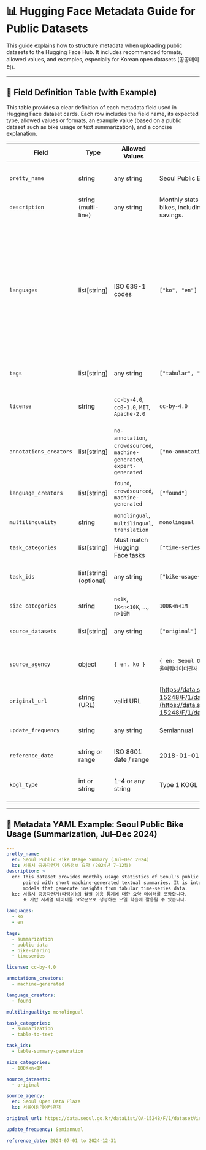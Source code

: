 # 📊 Hugging Face Metadata Guide for Public Datasets

This guide explains how to structure metadata when uploading public datasets to the Hugging Face Hub. It includes recommended formats, allowed values, and examples, especially for Korean open datasets (공공데이터).

---

## 🧪 Field Definition Table (with Example)

This table provides a clear definition of each metadata field used in Hugging Face dataset cards. Each row includes the field name, its expected type, allowed values or formats, an example value (based on a public dataset such as bike usage or text summarization), and a concise explanation.

| Field                  | Type                     | Allowed Values                                                           | Example                                                                                                                        | Description                                                                                                                                                                                    |
| ---------------------- | ------------------------ | ------------------------------------------------------------------------ | ------------------------------------------------------------------------------------------------------------------------------ | ---------------------------------------------------------------------------------------------------------------------------------------------------------------------------------------------- |
| `pretty_name`          | string                   | any string                                                               | Seoul Public Bike Usage (Monthly)                                                                                              | Human-readable name of the dataset                                                                                                                                                             |
| `description`          | string (multi-line)      | any string                                                               | Monthly stats for Seoul's public bikes, including distance and CO₂ savings.                                                    | Description of dataset content                                                                                                                                                                 |
| `languages`            | list\[string]            | ISO 639-1 codes                                                          | `["ko", "en"]`                                                                                                                 | Languages used **in the actual dataset content**, not just README. If the data is in Korean, use `["ko"]`. Only add `en` if the content itself is in English or includes parallel translation. |
| `tags`                 | list\[string]            | any string                                                               | `["tabular", "transportation"]`                                                                                                | Searchable topics or categories                                                                                                                                                                |
| `license`              | string                   | `cc-by-4.0`, `cc0-1.0`, `MIT`, `Apache-2.0`                              | `cc-by-4.0`                                                                                                                    | Usage license compatible with HF datasets                                                                                                                                                      |
| `annotations_creators` | list\[string]            | `no-annotation`, `crowdsourced`, `machine-generated`, `expert-generated` | `["no-annotation"]`                                                                                                            | How labels (if any) were created                                                                                                                                                               |
| `language_creators`    | list\[string]            | `found`, `crowdsourced`, `machine-generated`                             | `["found"]`                                                                                                                    | How language data was collected                                                                                                                                                                |
| `multilinguality`      | string                   | `monolingual`, `multilingual`, `translation`                             | `monolingual`                                                                                                                  | Language structure of the dataset                                                                                                                                                              |
| `task_categories`      | list\[string]            | Must match Hugging Face tasks                                            | `["time-series-forecasting"]`                                                                                                  | Main ML task(s) for this dataset                                                                                                                                                               |
| `task_ids`             | list\[string] (optional) | any string                                                               | `["bike-usage-forecasting"]`                                                                                                   | Fine-grained task identifiers                                                                                                                                                                  |
| `size_categories`      | string                   | `n<1K`, `1K<n<10K`, ..., `n>10M`                                         | `100K<n<1M`                                                                                                                    | Estimated data size category                                                                                                                                                                   |
| `source_datasets`      | list\[string]            | any string                                                               | `["original"]`                                                                                                                 | Source datasets, if applicable                                                                                                                                                                 |
| `source_agency`        | object                   | `{ en, ko }`                                                             | `{ en: Seoul Open Data Plaza, ko: 서울여림데이터관재 }`                                                                                 | Dataset provider name in both languages                                                                                                                                                        |
| `original_url`         | string (URL)             | valid URL                                                                | [https://data.seoul.go.kr/dataList/OA-15248/F/1/datasetView.do](https://data.seoul.go.kr/dataList/OA-15248/F/1/datasetView.do) | Original public source link                                                                                                                                                                    |
| `update_frequency`     | string                   | any string                                                               | Semiannual                                                                                                                     | Dataset update interval                                                                                                                                                                        |
| `reference_date`       | string or range          | ISO 8601 date / range                                                    | 2018-01-01 to 2025-12-31                                                                                                       | Period the dataset covers                                                                                                                                                                      |
| `kogl_type`            | int or string            | 1–4 or any string                                                        | Type 1 KOGL                                                                                                                    | Korean KOGL license type                                                                                                                                                                       |

---

## 📝 Metadata YAML Example: Seoul Public Bike Usage (Summarization, Jul–Dec 2024)

```yaml
---
pretty_name:
  en: Seoul Public Bike Usage Summary (Jul–Dec 2024)
  ko: 서울시 공공자전거 이용정보 요약 (2024년 7–12월)
description: >
  en: This dataset provides monthly usage statistics of Seoul's public bike-sharing service (Ddareungi),
      paired with short machine-generated textual summaries. It is intended for use in training summarization
      models that generate insights from tabular time-series data.
  ko: 서울시 공공자전거(따링이)의 월별 이용 통계에 대한 요약 데이터를 포함합니다.
      표 기반 시계열 데이터를 요약문으로 생성하는 모델 학습에 활용될 수 있습니다.

languages:
  - ko
  - en

tags:
  - summarization
  - public-data
  - bike-sharing
  - timeseries

license: cc-by-4.0

annotations_creators:
  - machine-generated

language_creators:
  - found

multilinguality: monolingual

task_categories:
  - summarization
  - table-to-text

task_ids:
  - table-summary-generation

size_categories:
  - 100K<n<1M

source_datasets:
  - original

source_agency:
  en: Seoul Open Data Plaza
  ko: 서울여림데이터관재

original_url: https://data.seoul.go.kr/dataList/OA-15248/F/1/datasetView.do

update_frequency: Semiannual

reference_date: 2024-07-01 to 2024-12-31
```
